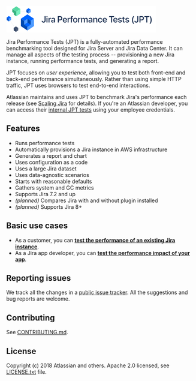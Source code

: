 ![picture](docs/JPT-banner@1x.png)

Jira Performance Tests (JPT) is a fully-automated performance benchmarking tool designed for Jira Server and Jira Data Center.
It can manage all aspects of the testing process -- provisioning a new Jira instance, running performance tests, and generating
a report.

JPT focuses on _user experience_, allowing you to test both front-end and back-end performance simultaneously. Rather than
using simple HTTP traffic, JPT uses browsers to test end-to-end interactions.

Atlassian maintains and uses JPT to benchmark Jira's performance each release (see [Scaling Jira](https://confluence.atlassian.com/enterprise/scaling-jira-867028644.html) for details).
If you're an Atlassian developer, you can access their [internal JPT tests](https://stash.atlassian.com/projects/JIRASERVER/repos/jira-performance-tests/browse/README.md)
using your employee credentials.

## Features

  - Runs performance tests
  - Automatically provisions a Jira instance in AWS infrastructure
  - Generates a report and chart
  - Uses configuration as a code
  - Uses a large Jira dataset
  - Uses data-agnostic scenarios
  - Starts with reasonable defaults
  - Gathers system and GC metrics
  - Supports Jira 7.2 and up
  - _(planned)_ Compares Jira with and without plugin installed
  - _(planned)_ Supports Jira 8+

## Basic use cases

- As a customer, you can **[test the performance of an existing Jira instance](docs/tests/ON_PREMISE.md)**.
- As a Jira app developer, you can **[test the performance impact of your app](docs/tests/APP.md)**.

## Reporting issues

We track all the changes in a [public issue tracker](FEEDBACK.md).
All the suggestions and bug reports are welcome.

## Contributing

See [CONTRIBUTING.md](CONTRIBUTING.md).

## License

Copyright (c) 2018 Atlassian and others.
Apache 2.0 licensed, see [LICENSE.txt](LICENSE.txt) file.

